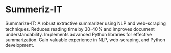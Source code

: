 # Summeriz-IT
Summarize-IT: A robust extractive summarizer using NLP and web-scraping techniques. Reduces reading time by 30-40% and improves document understandability. Implements advanced Python libraries for effective summarization. Gain valuable experience in NLP, web-scraping, and Python development.
